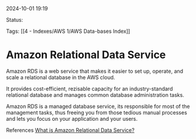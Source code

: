 2024-10-01 19:19

Status:

Tags:
[[4 - Indexes/AWS 1/AWS Data-bases Index]]

# Amazon Relational Data Service
Amazon RDS is a web service that makes it easier to set up, operate, and scale a relational database in the AWS cloud.

It provides cost-efficient, rezisable capacity for an industry-standard relational database and manages common database administration tasks.

Amazon RDS is a managed database service, its responsible for most of the management tasks, thus freeing you from those tedious manual processes and lets you focus on your application and your users.


References 
[What is Amazon Relational Data Service?](https://docs.aws.amazon.com/AmazonRDS/latest/UserGuide/Welcome.html)